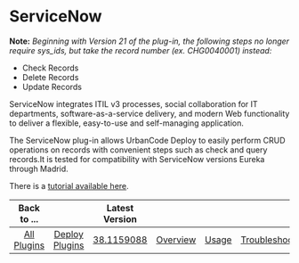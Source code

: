 
# ServiceNow

**Note:** *Beginning with Version 21 of the plug-in, the following steps no longer require sys\_ids, but take the record number (ex. CHG0040001) instead:*

- Check Records
- Delete Records
- Update Records

ServiceNow integrates ITIL v3 processes, social collaboration for IT departments, software-as-a-service delivery, and modern Web functionality to deliver a flexible, easy-to-use and self-managing application.

The ServiceNow plug-in allows UrbanCode Deploy to easily perform CRUD operations on records with convenient steps such as check and query records.It is tested for compatibility with ServiceNow versions Eureka through Madrid.

There is a [tutorial available here](https://community.ibm.com/community/user/wasdevops/blogs/osman-burucu/2022/08/02/orchestrating-deployments-with-servicenow-using-ib).

|Back to ...||Latest Version||||||
| :---: | :---: | :---: | :---: | :---: | :---: | :---: | :---: |
|[All Plugins](../../index.md)|[Deploy Plugins](../README.md)|[38.1159088](https://raw.githubusercontent.com/UrbanCode/IBM-UCD-PLUGINS/main/files/ServiceNow/ucd-ServiceNow-38.1159088.zip)|[Overview](overview.md)|[Usage](usage.md)|[Troubleshooting](troubleshooting.md)|[Steps](steps.md)|[Downloads](downloads.md)|


